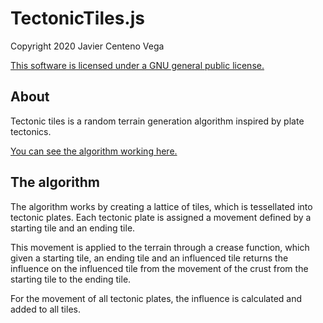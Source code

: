 <h1>TectonicTiles.js</h1>

<p>Copyright 2020 Javier Centeno Vega</p>

<p><a href="./COPYING" title="License">This software is licensed under a GNU general public license.</a></p>



<h2>About</h2>

<p>Tectonic tiles is a random terrain generation algorithm inspired by plate tectonics.</p>

<p><a href="https://javiercenteno.github.io/TectonicTiles.js/TectonicTiles.html" title="Working implementation">You can see the algorithm working here.</a></p>



<h2>The algorithm</h2>

<p>The algorithm works by creating a lattice of tiles, which is tessellated into tectonic plates. Each tectonic plate is assigned a movement defined by a starting tile and an ending tile.</p>

<p>This movement is applied to the terrain through a crease function, which given a starting tile, an ending tile and an influenced tile returns the influence on the influenced tile from the movement of the crust from the starting tile to the ending tile.</p>

<p>For the movement of all tectonic plates, the influence is calculated and added to all tiles.</p>

